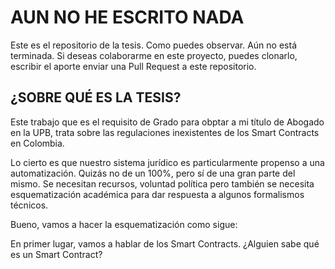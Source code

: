 # AUN NO HE ESCRITO NADA
Este es el repositorio de la tesis. Como puedes observar. Aún no está terminada.
Si deseas colaborarme en este proyecto, puedes clonarlo, escribir el aporte enviar una Pull Request a este repositorio.

## ¿SOBRE QUÉ ES LA TESIS?
Este trabajo que es el requisito de Grado para obptar a mi título de Abogado en la UPB, trata sobre las 
regulaciones inexistentes de los Smart Contracts en Colombia.

Lo cierto es que nuestro sistema jurídico es particularmente propenso a una automatización. Quizás no de un 
100%, pero sí de una gran parte del mismo. Se necesitan recursos, voluntad política pero también se necesita 
esquematización académica para dar respuesta a algunos formalismos técnicos.

Bueno, vamos a hacer la esquematización como sigue:

En primer lugar, vamos a hablar de los Smart Contracts. ¿Alguien sabe qué es un Smart Contract?
